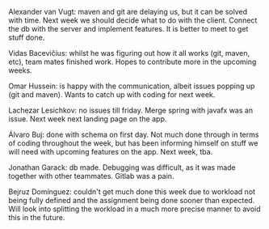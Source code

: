 Alexander van Vugt: maven and git are delaying us, but it can be solved with time. Next week we should decide what to do with the client. Connect the db with the server and implement features. It is better to meet to get stuff done. 

Vidas Bacevičius: whilst he was figuring out how it all works (git, maven, etc), team mates finished work. Hopes to contribute more in the upcoming weeks. 

Omar Hussein: is happy with the communication, albeit issues popping up (git and maven). Wants to catch up with coding for next week.

Lachezar Lesichkov: no issues till friday. Merge spring with javafx was an issue. Next week next landing page on the app. 

Álvaro Buj: done with schema on first day. Not much done through in terms of coding throughout the week, but has been informing himself on stuff we will need with upcoming features on the app. Next week, tba. 

Jonathan Garack: db made. Debugging was difficult, as it was made together with other teammates. Gitlab was a pain. 

Bejruz Domínguez: couldn't get much done this week due to workload not being fully defined and the assignment being done sooner than expected. Will look into splitting the workload in a much more precise manner to avoid this in the future. 